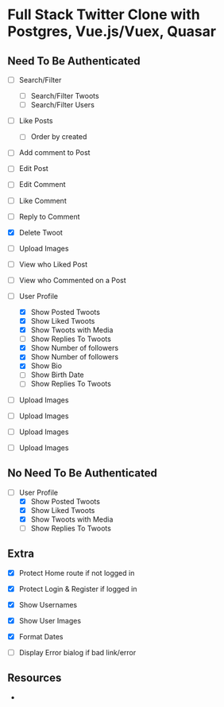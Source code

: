 # Full Stack Twitter Clone with Postgres, Vue.js/Vuex, Quasar


## Need To Be Authenticated

* [ ] Search/Filter 
    * [ ] Search/Filter Twoots
    * [ ] Search/Filter Users
* [ ] Like Posts
  * [ ] Order by created
* [ ] Add comment to Post
* [ ] Edit Post
* [ ] Edit Comment
* [ ] Like Comment
* [ ] Reply to Comment
* [x] Delete Twoot
* [ ] Upload Images
* [ ] View who Liked Post
* [ ] View who Commented on a Post

* [ ] User Profile
  * [x] Show Posted Twoots
  * [x] Show Liked Twoots
  * [x] Show Twoots with Media
  * [ ] Show Replies To Twoots
  * [x] Show Number of followers
  * [x] Show Number of followers
  * [x] Show Bio
  * [ ] Show Birth Date 
  * [ ] Show Replies To Twoots

* [ ] Upload Images
* [ ] Upload Images
* [ ] Upload Images
* [ ] Upload Images

## No Need To Be Authenticated

* [ ] User Profile
  * [x] Show Posted Twoots
  * [x] Show Liked Twoots
  * [x] Show Twoots with Media
  * [ ] Show Replies To Twoots

## Extra
* [x] Protect Home route if not logged in
* [x] Protect Login & Register if logged in
* [x] Show Usernames
* [x] Show User Images
* [x] Format Dates
* [ ] Display Error bialog if bad link/error


## Resources

* 
